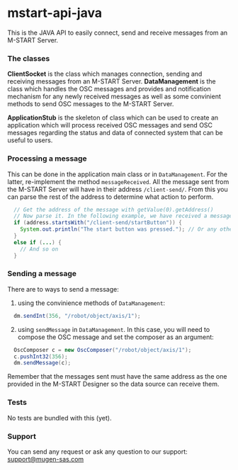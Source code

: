 # mstart-api-java
This is the JAVA API to easily connect, send and receive messages from an M-START Server.

### The classes
**ClientSocket** is the class which manages connection, sending and receiving messages from an M-START Server.
**DataManagement** is the class which handles the OSC messages and provides and notification mechanism for any newly received messages as well as some convinient methods to send OSC messages to the M-START Server.

**ApplicationStub** is the skeleton of class which can be used to create an application which will process received OSC messages and send OSC messages regarding the status and data of connected system that can be useful to users.

### Processing a message
This can be done in the application main class or in `DataManagement`. For the latter, re-implement the method `messageReceived`.
All the message sent from the M-START Server will have in their address `/client-send/`. From this you can parse the rest of the address to determine what action to perform.

```java
  // Get the address of the message with getValue(0).getAddress()
  // Now parse it. In the following example, we have received a message after the user pressed a button on its HMI
  if (address.startsWith("/client-send/startButton")) {
    System.out.println("The start button was pressed."); // Or any other operation you want to perform
  }
  else if (...) { 
    // And so on
  }
```

### Sending a message
There are to ways to send a message:
1. using the convinience methods of `DataManagement`:
```java
  dm.sendInt(356, "/robot/object/axis/1");
```
2. using `sendMessage` in `DataManagement`. In this case, you will need to compose the OSC message and set the composer as an argument:
```java
  OscComposer c = new OscComposer("/robot/object/axis/1");
  c.pushInt32(356);
  dm.sendMessage(c);
```

Remember that the messages sent must have the same address as the one provided in the M-START Designer so the data source can receive them.

### Tests
No tests are bundled with this (yet).

### Support
You can send any request or ask any question to our support: support@mugen-sas.com
